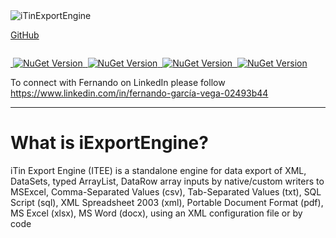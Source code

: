<img alt="iTinExportEngine" src="https://cdn.rawgit.com/iAJTin/iExportEngine/master/nuget/iTin.Export.png" />

[GitHub](https://github.com/iAJTin/iExportEngine)
<p align="left">
  <img alt="" src="https://img.shields.io/badge/iTin-iExportEngine-green.svg?style=flat" />
</p>
<p align="left">
  <a href="https://www.nuget.org/packages/iTin.Export.Core/">
    <img alt="" src="https://img.shields.io/badge/-iTin.Export.Core-green.svg?style=flat" />
    <img alt="NuGet Version" src="https://img.shields.io/nuget/v/iTin.Export.Core.svg" /> 
  </a>

  <a href="https://www.nuget.org/packages/iTin.Export.Writers.OpenXml.Xlsx/">
    <img alt="" src="https://img.shields.io/badge/-iTin.Export.Writers.OpenXml.Xlsx-green.svg?style=flat" />
    <img alt="NuGet Version" src="https://img.shields.io/nuget/v/iTin.Export.Writers.OpenXml.Xlsx.svg" /> 
  </a>

  <a href="https://www.nuget.org/packages/iTin.Export.Writers.OpenXml.DocX/">
    <img alt="" src="https://img.shields.io/badge/-iTin.Export.Writers.OpenXml.DocX-green.svg?style=flat" />
    <img alt="NuGet Version" src="https://img.shields.io/nuget/v/iTin.Export.Writers.OpenXml.DocX.svg" /> 
  </a>

  <a href="https://www.nuget.org/packages/iTin.Export.Writers.Adobe/">
    <img alt="" src="https://img.shields.io/badge/-iTin.Export.Writers.Adobe-green.svg?style=flat" />
    <img alt="NuGet Version" src="https://img.shields.io/nuget/v/iTin.Export.Writers.Adobe.svg" /> 
  </a>
</p>

To connect with Fernando on LinkedIn please follow https://www.linkedin.com/in/fernando-garcía-vega-02493b44

***

# What is iExportEngine?

iTin Export Engine (ITEE) is a standalone engine for data export of XML, DataSets, typed ArrayList, DataRow array inputs by native/custom writers to MSExcel, Comma-Separated Values (csv), Tab-Separated Values (txt), SQL Script (sql), XML Spreadsheet 2003 (xml), Portable Document Format (pdf), MS Excel (xlsx), MS Word (docx), using an XML configuration file or by code
